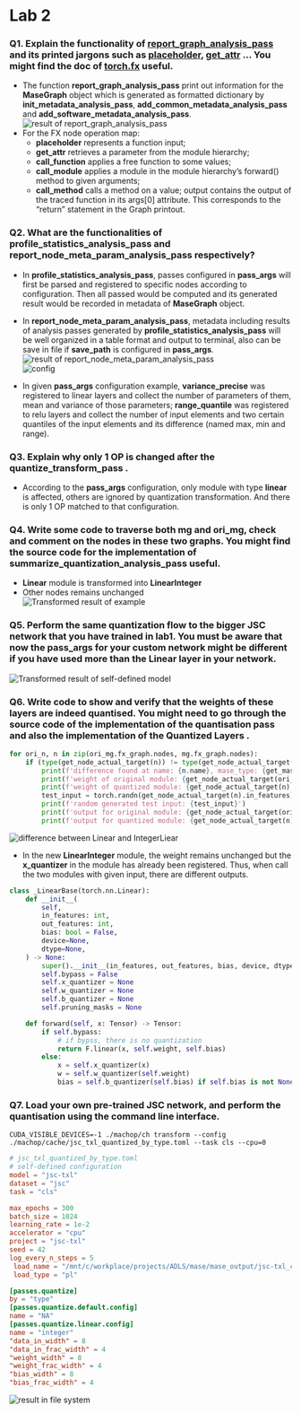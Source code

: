 # Lab 2
### Q1. Explain the functionality of <u>report_graph_analysis_pass</u> and its printed jargons such as <u>placeholder</u>, <u>get_attr</u> … You might find the doc of <u>torch.fx</u> useful.
- The function **report_graph_analysis_pass** print out information for the **MaseGraph** object which is generated as formatted dictionary by **init_metadata_analysis_pass**, **add_common_metadata_analysis_pass** and **add_software_metadata_analysis_pass**.
<br>![result of report_graph_analysis_pass](img/lab2_q1.png)<br>
- For the FX node operation map:
  - **placeholder** represents a function input;
  - **get_attr** retrieves a parameter from the module hierarchy;
  - **call_function** applies a free function to some values;
  - **call_module** applies a module in the module hierarchy’s forward() method to given arguments;
  - **call_method** calls a method on a value; output contains the output of the traced function in its args[0] attribute. This corresponds to the “return” statement in the Graph printout.
### Q2. What are the functionalities of profile_statistics_analysis_pass and report_node_meta_param_analysis_pass respectively?
- In **profile_statistics_analysis_pass**, passes configured in **pass_args** will first be parsed and registered to specific nodes according to configuration. Then all passed would be computed and its generated result would be recorded in metadata of **MaseGraph** object.

- In **report_node_meta_param_analysis_pass**, metadata including results of analysis passes generated by **profile_statistics_analysis_pass** will be well organized in a table format and output to terminal, also can be save in file if **save_path** is configured in **pass_args**.
<br>![result of report_node_meta_param_analysis_pass](img/lab2_q2_output.png)
<br>![config](img/lab2_q2_config.png)
- In given **pass_args** configuration example, **variance_precise** was registered to linear layers and collect the number of parameters of them, mean and variance of those parameters; **range_quantile** was registered to relu layers and collect the number of input elements and two certain quantiles of the input elements and its difference (named max, min and range).

### Q3. Explain why only 1 OP is changed after the quantize_transform_pass .
- According to the **pass_args** configuration, only module with type **linear** is affected, others are ignored by quantization transformation. And there is only 1 OP matched to that configuration.

### Q4. Write some code to traverse both mg and ori_mg, check and comment on the nodes in these two graphs. You might find the source code for the implementation of summarize_quantization_analysis_pass useful.
- **Linear** module is transformed into **LinearInteger**
- Other nodes remains unchanged
<br>![Transformed result of example](img/lab2_q4.png)

### Q5. Perform the same quantization flow to the bigger JSC network that you have trained in lab1. You must be aware that now the pass_args for your custom network might be different if you have used more than the Linear layer in your network.
![Transformed result of self-defined model](img/lab2_q5.png)

### Q6. Write code to show and verify that the weights of these layers are indeed quantised. You might need to go through the source code of the implementation of the quantisation pass and also the implementation of the Quantized Layers .
```python
for ori_n, n in zip(ori_mg.fx_graph.nodes, mg.fx_graph.nodes):
    if (type(get_node_actual_target(n)) != type(get_node_actual_target(ori_n))):
        print(f'difference found at name: {n.name}, mase_type: {get_mase_type(n)}, mase_op: {get_mase_op(n)}\n original module: {type(get_node_actual_target(ori_n))} --> new module {type(get_node_actual_target(n))}')
        print(f'weight of original module: {get_node_actual_target(ori_n).weight}')
        print(f'weight of quantized module: {get_node_actual_target(n).weight}')
        test_input = torch.randn(get_node_actual_target(n).in_features)
        print(f'random generated test input: {test_input}')
        print(f'output for original module: {get_node_actual_target(ori_n)(test_input)}')
        print(f'output for quantized module: {get_node_actual_target(n)(test_input)}')
```
![difference between Linear and IntegerLiear](img/lab2_q6.png)
- In the new **LinearInteger** module, the weight remains unchanged but the **x_quantizer** in the module has already been registered. Thus, when call the two modules with given input, there are different outputs.
```python
class _LinearBase(torch.nn.Linear):
    def __init__(
        self,
        in_features: int,
        out_features: int,
        bias: bool = False,
        device=None,
        dtype=None,
    ) -> None:
        super().__init__(in_features, out_features, bias, device, dtype)
        self.bypass = False
        self.x_quantizer = None
        self.w_quantizer = None
        self.b_quantizer = None
        self.pruning_masks = None

    def forward(self, x: Tensor) -> Tensor:
        if self.bypass:
            # if bypss, there is no quantization
            return F.linear(x, self.weight, self.bias)
        else:
            x = self.x_quantizer(x)
            w = self.w_quantizer(self.weight)
            bias = self.b_quantizer(self.bias) if self.bias is not None else None
```

### Q7. Load your own pre-trained JSC network, and perform the quantisation using the command line interface.
```shell
CUDA_VISIBLE_DEVICES=-1 ./machop/ch transform --config ./machop/cache/jsc_txl_quantized_by_type.toml --task cls --cpu=0
```
```toml
# jsc_txl_quantized_by_type.toml
# self-defined configuration
model = "jsc-txl"
dataset = "jsc"
task = "cls"

max_epochs = 300
batch_size = 1024
learning_rate = 1e-2
accelerator = "cpu"
project = "jsc-txl"
seed = 42
log_every_n_steps = 5
 load_name = "/mnt/c/workplace/projects/ADLS/mase/mase_output/jsc-txl_classification_jsc_2024-01-25/software/training_ckpts/best-v2.ckpt"
 load_type = "pl"

[passes.quantize]
by = "type"
[passes.quantize.default.config]
name = "NA"
[passes.quantize.linear.config]
name = "integer"
"data_in_width" = 8
"data_in_frac_width" = 4
"weight_width" = 8
"weight_frac_width" = 4
"bias_width" = 8
"bias_frac_width" = 4
```
![result in file system](img/lab2_q7.png)